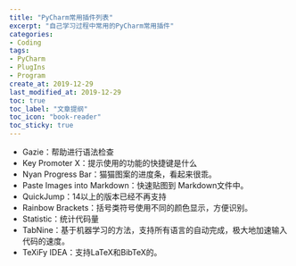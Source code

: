 ```yaml
---
title: "PyCharm常用插件列表"
excerpt: "自己学习过程中常用的PyCharm常用插件"
categories:
- Coding
tags:
- PyCharm
- PlugIns
- Program
create_at: 2019-12-29
last_modified_at: 2019-12-29
toc: true
toc_label: "文章提纲"
toc_icon: "book-reader"
toc_sticky: true
---
```


- Gazie：帮助进行语法检查
- Key Promoter X：提示使用的功能的快捷键是什么
- Nyan Progress Bar：猫猫图案的进度条，看起来很乖。
- Paste Images into Markdown：快速贴图到 Markdown文件中。
- QuickJump：14以上的版本已经不再支持
- Rainbow Brackets：括号类符号使用不同的颜色显示，方便识别。
- Statistic：统计代码量
- TabNine：基于机器学习的方法，支持所有语言的自动完成，极大地加速输入代码的速度。
- TeXiFy IDEA：支持LaTeX和BibTeX的。